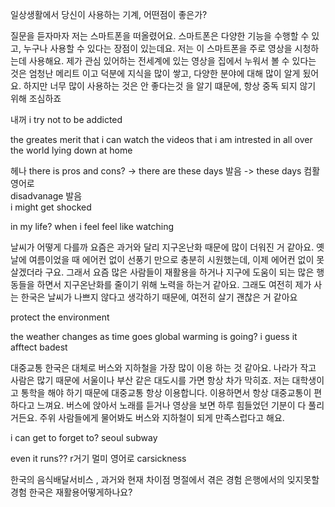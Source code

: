 일상생활에서 당신이 사용하는 기계, 어떤점이 좋은가?

질문을 듣자마자 저는 스마트폰을 떠올렸어요. 스마트폰은 다양한 기능을 수행할 수 있고, 누구나 사용할 수 있다는 장점이 있는데요. 저는 이 스마트폰을 주로 영상을 시청하는데 사용해요.
제가 관심 있어하는 전세계에 있는 영상을 집에서 누워서 볼 수 있다는 것은 엄청난 메리트 이고
덕분에 지식을 많이 쌓고, 다양한 분야에 대해 많이 알게 됬어요. 하지만 너무 많이 사용하는 것은
안 좋다는것 을 알기 떄문에, 항상 중독 되지 않기 위해 조심하죠

내꺼
i try not to be addicted 

the greates merit that i can watch the videos that i am intrested in all over the world lying down at home

헤나 
there is pros and cons? -> there are 
these days 발음  -> these days
컴활 영어로  
disadvanage 발음  
i might get shocked

in my life?
when i feel feel like watching

날씨가 어떻게 다를까
요즘은 과거와 달리 지구온난화 때문에 많이 더워진 거 같아요. 옛날에 여름이었을 때 에어컨 없이 선풍기 만으로 충분히 시원했는데, 이제 에어컨 없이 못 살겠더라 구요. 그래서 요즘 많은 사람들이 재활용을 하거나 지구에 도움이 되는 많은 행동들을 하면서 지구온난화를 줄이기 위해 노력을 하는거 같아요. 그래도 여전히 제가 사는 한국은 날씨가 나쁘지 않다고 생각하기 때문에, 여전히 살기 괜찮은 거 같아요

protect the environment

the weather changes
as time goes
global warming is going?
i guess it afftect
badest

대중교통
한국은 대체로 버스와 지하철을 가장 많이 이용 하는 것 같아요. 나라가 작고 사람은 많기 때문에 서울이나 부산 같은 대도시를 가면 항상 차가 막히죠. 저는 대학생이고 통학을 해야 하기 때문에 대중교통 항상 이용합니다. 이용하면서 항상 대중교통이 편하다고 느껴요. 버스에 앉아서 노래를 듣거나 영상을 보면 하루 힘들었던 기분이 다 풀리거든요. 주위 사람들에게 물어봐도 버스와 지하철이 되게 만족스럽다고 해요.

i can get to forget to?
seoul subway

even it runs?? r거기
멀미 영어로 carsickness

한국의 음식배달서비스 , 과거와 현재 차이점
명절에서 겪은 경험
은행에서의 잊지못할 경험
한국은 재활용어떻게하나요?


